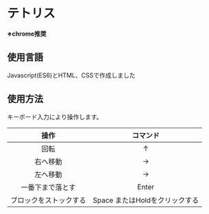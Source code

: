 # テトリス

**※chrome推奨**

## 使用言語
Javascript(ES6)とHTML、CSSで作成しました

## 使用方法

キーボード入力により操作します。

|操作|コマンド|
|:-:|:-:|
|回転|↑|
|右へ移動|→|
|左へ移動|→|
|一番下まで落とす|Enter|
|ブロックをストックする|Space またはHoldをクリックする|
